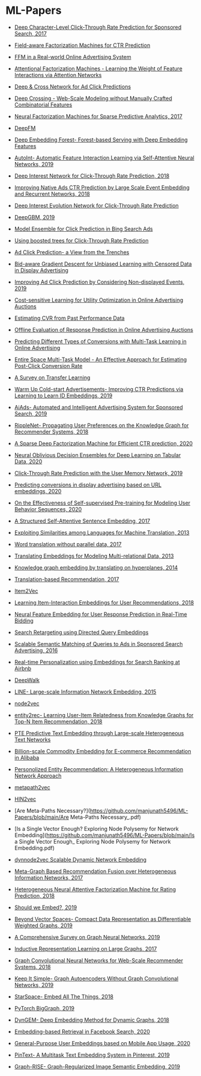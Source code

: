 # ML-Papers
  
* [Deep Character-Level Click-Through Rate Prediction for Sponsored Search, 2017](https://github.com/manjunath5496/ML-Papers/blob/main/Deep%20Character-Level%20Click-Through%20Rate%20Prediction%20for%20Sponsored%20Search.pdf)
* [Field-aware Factorization Machines for CTR Prediction](https://github.com/manjunath5496/ML-Papers/blob/main/%5BFFM%5D%20Field-aware%20Factorization%20Machines%20for%20CTR%20Prediction%20(Criteo%202016).pdf)
* [FFM in a Real-world Online Advertising System](https://github.com/manjunath5496/ML-Papers/blob/main/FFM%20in%20a%20Real-world%20Online%20Advertising%20System%202.pdf)
* [Attentional Factorization Machines - Learning the Weight of Feature Interactions via Attention Networks](https://github.com/manjunath5496/ML-Papers/blob/main/%5BAFM%5D%20Attentional%20Factorization%20Machines%20-%20Learning%20the%20Weight%20of%20Feature%20Interactions%20via%20Attention%20Networks%20(ZJU%202017).pdf)
* [Deep & Cross Network for Ad Click Predictions](https://github.com/manjunath5496/ML-Papers/blob/main/Deep%20%26%20Cross%20Network%20for%20Ad%20Click%20Predictions.pdf)
* [Deep Crossing - Web-Scale Modeling without Manually Crafted Combinatorial Features](https://github.com/manjunath5496/ML-Papers/blob/main/%5BDeep%20Crossing%5D%20Deep%20Crossing%20-%20Web-Scale%20Modeling%20without%20Manually%20Crafted%20Combinatorial%20Features%20(Microsoft%202016).pdf)
* [Neural Factorization Machines for Sparse Predictive Analytics, 2017](https://github.com/manjunath5496/ML-Papers/blob/main/Neural%20Factorization%20Machines%20for%20Sparse%20Predictive%20Analytics.pdf)
* [DeepFM](https://github.com/manjunath5496/ML-Papers/blob/main/DeepFM.pdf)
* [Deep Embedding Forest- Forest-based Serving with Deep Embedding Features](https://github.com/manjunath5496/ML-Papers/blob/main/Deep%20Embedding%20Forest-%20Forest-based%20Serving%20with%20Deep%20Embedding%20Features.pdf)
* [AutoInt- Automatic Feature Interaction Learning via Self-Attentive Neural Networks, 2019](https://github.com/manjunath5496/ML-Papers/blob/main/AutoInt-%20Automatic%20Feature%20Interaction%20Learning%20via%20Self-Attentive%20Neural%20Networks.pdf)
* [Deep Interest Network for Click-Through Rate Prediction, 2018](https://github.com/manjunath5496/ML-Papers/blob/main/Deep%20Interest%20Network%20for%20Click-Through%20Rate%20Prediction.pdf)
* [Improving Native Ads CTR Prediction by Large Scale Event Embedding and Recurrent Networks, 2018](https://github.com/manjunath5496/ML-Papers/blob/main/Improving%20Native%20Ads%20CTR%20Prediction%20by%20Large%20Scale%20Event%20Embedding%20and%20Recurrent%20Networks.pdf)
* [Deep Interest Evolution Network for Click-Through Rate Prediction](https://github.com/manjunath5496/ML-Papers/blob/main/%5BDIEN%5D%20Deep%20Interest%20Evolution%20Network%20for%20Click-Through%20Rate%20Prediction%20(Alibaba%202019).pdf)
* [DeepGBM, 2019](https://github.com/manjunath5496/ML-Papers/blob/main/DeepGBM.pdf)
* [Model Ensemble for Click Prediction in Bing Search Ads](https://github.com/manjunath5496/ML-Papers/blob/main/Model%20Ensemble%20for%20Click%20Prediction%20in%20Bing%20Search%20Ads.pdf)
* [Using boosted trees for Click-Through Rate Prediction](https://github.com/manjunath5496/ML-Papers/blob/main/TrofimovKornetovaTopinskiy-2012-Usingboostedtreesforclick-throughratepredictionforsponsoredsearch.pdf)
* [Ad Click Prediction- a View from the Trenches](https://github.com/manjunath5496/ML-Papers/blob/main/Ad%20Click%20Prediction-%20a%20View%20from%20the%20Trenches%202.pdf)
* [Bid-aware Gradient Descent for Unbiased Learning with Censored Data in Display Advertising](https://github.com/manjunath5496/ML-Papers/blob/main/Bid-aware%20Gradient%20Descent%20for%20Unbiased%20Learning%20with%20Censored%20Data%20in%20Display%20Advertising%202.pdf)
* [Improving Ad Click Prediction by Considering Non-displayed Events, 2019](https://github.com/manjunath5496/ML-Papers/blob/main/Improving%20Ad%20Click%20Prediction%20by%20Considering%20Non-displayed%20Events.pdf)
* [Cost-sensitive Learning for Utility Optimization in Online Advertising Auctions](https://github.com/manjunath5496/ML-Papers/blob/main/Cost-sensitive%20Learning%20for%20Utility%20Optimization%20in%20Online%20Advertising%20Auctions.pdf)
* [Estimating CVR from Past Performance Data](https://github.com/manjunath5496/ML-Papers/blob/main/Estimating%20CVR%20from%20Past%20Performance%20Data.pdf)
* [Offline Evaluation of Response Prediction in Online Advertising Auctions](https://github.com/manjunath5496/ML-Papers/blob/main/Offline%20Evaluation%20of%20Response%20Prediction%20in%20Online%20Advertising%20Auctions.pdf)
* [Predicting Different Types of Conversions with Multi-Task Learning in Online Advertising](https://github.com/manjunath5496/ML-Papers/blob/main/Predicting%20Different%20Types%20of%20Conversions%20with%20Multi-Task%20Learning%20in%20Online%20Advertising%2C%20Camera%20Ready.pdf)
* [Entire Space Multi-Task Model - An Effective Approach for Estimating Post-Click Conversion Rate](https://github.com/manjunath5496/ML-Papers/blob/main/%5BESMM%5D%20Entire%20Space%20Multi-Task%20Model%20-%20An%20Effective%20Approach%20for%20Estimating%20Post-Click%20Conversion%20Rate%20(Alibaba%202018).pdf)
* [A Survey on Transfer Learning](https://github.com/manjunath5496/ML-Papers/blob/main/A%20Survey%20on%20Transfer%20Learning.pdf)
* [Warm Up Cold-start Advertisements- Improving CTR Predictions via Learning to Learn ID Embeddings, 2019](https://github.com/manjunath5496/ML-Papers/blob/main/Warm%20Up%20Cold-start%20Advertisements-%20Improving%20CTR%20Predictions%20via%20Learning%20to%20Learn%20ID%20Embeddings.pdf)
* [AiAds- Automated and Intelligent Advertising System for Sponsored Search, 2019](https://github.com/manjunath5496/ML-Papers/blob/main/AiAds-%20Automated%20and%20Intelligent%20Advertising%20System%20for%20Sponsored%20Search.pdf)
* [RippleNet- Propagating User Preferences on the Knowledge Graph for Recommender Systems, 2018](https://github.com/manjunath5496/ML-Papers/blob/main/RippleNet-%20Propagating%20User%20Preferences%20on%20the%20Knowledge%20Graph%20for%20Recommender%20Systems%202.pdf)
* [A Sparse Deep Factorization Machine for Efficient CTR prediction, 2020](https://github.com/manjunath5496/ML-Papers/blob/main/A%20Sparse%20Deep%20Factorization%20Machine%20for%20Efficient%20CTR%20prediction.pdf)
* [Neural Oblivious Decision Ensembles for Deep Learning on Tabular Data, 2020](https://github.com/manjunath5496/ML-Papers/blob/main/neural_oblivious_decision_ensembles_for_deep_learning_on_tabular_data.pdf)
* [Click-Through Rate Prediction with the User Memory Network, 2019](https://github.com/manjunath5496/ML-Papers/blob/main/Click-Through%20Rate%20Prediction%20with%20the%20User%20Memory%20Network.pdf)
* [Predicting conversions in display advertising based on URL embeddings, 2020](https://github.com/manjunath5496/ML-Papers/blob/main/Predicting%20conversions%20in%20display%20advertising%20based%20on%20URL%20embeddings.pdf)
* [On the Effectiveness of Self-supervised Pre-training for Modeling User Behavior Sequences, 2020](https://github.com/manjunath5496/ML-Papers/blob/main/On%20the%20Effectiveness%20of%20Self-supervised%20Pre-training%20for%20Modeling%20User%20Behavior%20Sequences.pdf)
  

  
* [A Structured Self-Attentive Sentence Embedding, 2017](https://github.com/manjunath5496/ML-Papers/blob/main/A%20Structured%20Self-Attentive%20Sentence%20Embedding.pdf)
* [Exploiting Similarities among Languages for Machine Translation, 2013](https://arxiv.org/pdf/1309.4168.pdf)
* [Word translation without parallel data, 2017](https://github.com/manjunath5496/ML-Papers/blob/main/Word%20translation%20without%20parallel%20data.pdf)
* [Translating Embeddings for Modeling Multi-relational Data, 2013](https://github.com/manjunath5496/ML-Papers/blob/main/Translating%20Embeddings%20for%20Modeling%20Multi-relational%20Data.pdf)
* [Knowledge graph embedding by translating on hyperplanes, 2014](https://github.com/manjunath5496/ML-Papers/blob/main/Knowledge%20Graph%20Embedding%20by%20Translating%20on%20Hyperplanes.pdf)
* [Translation-based Recommendation, 2017](https://github.com/manjunath5496/ML-Papers/blob/main/Translation-based%20Recommendation.pdf)
* [Item2Vec](https://github.com/manjunath5496/ML-Papers/blob/main/Item2Vec.pdf)
* [Learning Item-Interaction Embeddings for User Recommendations, 2018](https://github.com/manjunath5496/ML-Papers/blob/main/Learning%20Item-Interaction%20Embeddings%20for%20User%20Recommendations.pdf)
* [Neural Feature Embedding for User Response Prediction in Real-Time Bidding](https://github.com/manjunath5496/ML-Papers/blob/main/Neural%20Feature%20Embedding%20for%20User%20Response%20Prediction%20in%20Real-Time%20Bidding.pdf)
* [Search Retargeting using Directed Query Embeddings](https://github.com/manjunath5496/ML-Papers/blob/main/Search%20Retargeting%20using%20Directed%20Query%20Embeddings.pdf)
* [Scalable Semantic Matching of Queries to Ads in Sponsored Search Advertising, 2016](https://github.com/manjunath5496/ML-Papers/blob/main/Scalable%20Semantic%20Matching%20of%20Queries%20to%20Ads%20in%20Sponsored%20Search%20Advertising.pdf)
* [Real-time Personalization using Embeddings for Search Ranking at Airbnb](https://github.com/manjunath5496/ML-Papers/blob/main/%5BAirbnb%20Embedding%5D%20Real-time%20Personalization%20using%20Embeddings%20for%20Search%20Ranking%20at%20Airbnb%20(Airbnb%202018).pdf)
* [DeepWalk](https://github.com/manjunath5496/ML-Papers/blob/main/DeepWalk.pdf)
* [LINE- Large-scale Information Network Embedding, 2015](https://github.com/manjunath5496/ML-Papers/blob/main/LINE-%20Large-scale%20Information%20Network%20Embedding.pdf)
* [node2vec](https://github.com/manjunath5496/ML-Papers/blob/main/node2vec-kdd16.pdf)
* [entity2rec- Learning User-Item Relatedness from Knowledge Graphs for Top-N Item Recommendation, 2018](https://github.com/manjunath5496/ML-Papers/blob/main/entity2rec-%20Learning%20User-Item%20Relatedness%20from%20Knowledge%20Graphs%20for%20Top-N%20Item%20Recommendation.pdf)
* [PTE Predictive Text Embedding through Large-scale Heterogeneous Text Networks](https://github.com/manjunath5496/ML-Papers/blob/main/PTE%20Predictive%20Text%20Embedding%20through%20Large-scale%20Heterogeneous%20Text%20Networks.pdf)
* [Billion-scale Commodity Embedding for E-commerce Recommendation in Alibaba](https://github.com/manjunath5496/ML-Papers/blob/main/%5BAlibaba%20Embedding%5D%20Billion-scale%20Commodity%20Embedding%20for%20E-commerce%20Recommendation%20in%20Alibaba%20(Alibaba%202018).pdf)
* [Personolized Entity Recommendation: A Heterogeneous Information Network Approach](https://github.com/manjunath5496/ML-Papers/blob/main/RecSysAHeterogeneousInformationNetworkApproach.pdf)
* [metapath2vec](https://github.com/manjunath5496/ML-Papers/blob/main/KDD17-dong-chawla-swami-metapath2vec.pdf)
* [HIN2vec](https://github.com/manjunath5496/ML-Papers/blob/main/2017.%20CIKM%20HIN2Vec.pdf)
* [Are Meta-Paths Necessary?](https://github.com/manjunath5496/ML-Papers/blob/main/Are Meta-Paths Necessary_.pdf)
* [Is a Single Vector Enough? Exploring Node Polysemy for Network Embedding](https://github.com/manjunath5496/ML-Papers/blob/main/Is a Single Vector Enough_ Exploring Node Polysemy for Network Embedding.pdf)
* [dynnode2vec Scalable Dynamic Network Embedding](https://github.com/manjunath5496/ML-Papers/blob/main/dynnode2vec%20Scalable%20Dynamic%20Network%20Embedding.pdf)
* [Meta-Graph Based Recommendation Fusion over Heterogeneous Information Networks, 2017](https://github.com/manjunath5496/ML-Papers/blob/main/Meta-Graph%20Based%20Recommendation%20Fusion%20over%20Heterogeneous%20Information%20Networks.pdf)
* [Heterogeneous Neural Attentive Factorization Machine for Rating Prediction, 2018](https://github.com/manjunath5496/ML-Papers/blob/main/Heterogeneous%20Neural%20Attentive%20Factorization%20Machine%20for%20Rating%20Prediction.pdf)
* [Should we Embed?, 2019](https://github.com/manjunath5496/ML-Papers/blob/main/Should%20we%20Embed%3F.pdf)
* [Beyond Vector Spaces- Compact Data Representation as Differentiable Weighted Graphs, 2019](https://github.com/manjunath5496/ML-Papers/blob/main/Beyond%20Vector%20Spaces-%20Compact%20Data%20Representation%20as%20Differentiable%20Weighted%20Graphs.pdf)
* [A Comprehensive Survey on Graph Neural Networks, 2019](https://github.com/manjunath5496/ML-Papers/blob/main/A%20Comprehensive%20Survey%20on%20Graph%20Neural%20Networks.pdf)
* [Inductive Representation Learning on Large Graphs, 2017](https://github.com/manjunath5496/ML-Papers/blob/main/Inductive%20Representation%20Learning%20on%20Large%20Graphs.pdf)
* [Graph Convolutional Neural Networks for Web-Scale Recommender Systems, 2018](https://github.com/manjunath5496/ML-Papers/blob/main/Graph%20Convolutional%20Neural%20Networks%20for%20Web-Scale%20Recommender%20Systems.pdf)
* [Keep It Simple- Graph Autoencoders Without Graph Convolutional Networks, 2019](https://github.com/manjunath5496/ML-Papers/blob/main/Keep%20It%20Simple-%20Graph%20Autoencoders%20Without%20Graph%20Convolutional%20Networks.pdf)
* [StarSpace- Embed All The Things, 2018](https://github.com/manjunath5496/ML-Papers/blob/main/StarSpace-%20Embed%20All%20The%20Things.pdf)
* [PyTorch BigGraph, 2019](https://github.com/manjunath5496/ML-Papers/blob/main/PyTorch%20BigGraph.pdf)
* [DynGEM- Deep Embedding Method for Dynamic Graphs, 2018](https://github.com/manjunath5496/ML-Papers/blob/main/DynGEM-%20Deep%20Embedding%20Method%20for%20Dynamic%20Graphs.pdf)
* [Embedding-based Retrieval in Facebook Search, 2020](https://github.com/manjunath5496/ML-Papers/blob/main/Embedding-based%20Retrieval%20in%20Facebook%20Search.pdf)
* [General-Purpose User Embeddings based on Mobile App Usage, 2020](https://github.com/manjunath5496/ML-Papers/blob/main/General-Purpose%20User%20Embeddings%20based%20on%20Mobile%20App%20Usage.pdf)
* [PinText- A Multitask Text Embedding System in Pinterest, 2019](https://github.com/manjunath5496/ML-Papers/blob/main/PinText-%20A%20Multitask%20Text%20Embedding%20System%20in%20Pinterest.pdf)
* [Graph-RISE- Graph-Regularized Image Semantic Embedding, 2019](https://github.com/manjunath5496/ML-Papers/blob/main/Graph-RISE-%20Graph-Regularized%20Image%20Semantic%20Embedding%20.pdf)
